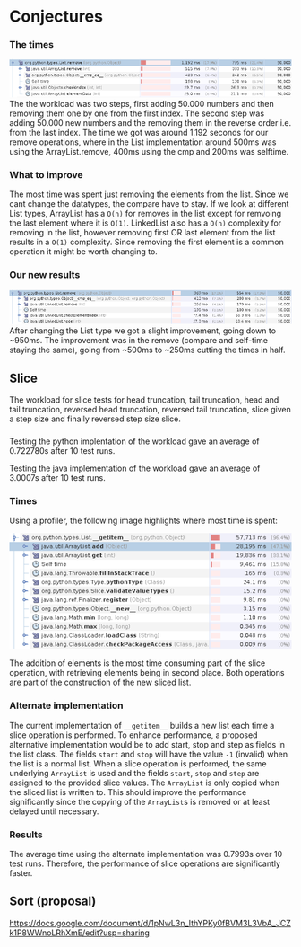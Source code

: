 # Conjectures

### The times
![Profiler for original](ProfilerRemoveArrayList.png)
The the workload was two steps, first adding 50.000 numbers and then removing them one by one from the first index. The second step was adding 50.000 new numbers and the removing them in the reverse order i.e. from the last index. The time we got was around 1.192 seconds for our remove operations, where in the List implementation around 500ms was using the ArrayList.remove, 400ms using the cmp and 200ms was selftime. 

### What to improve
The most time was spent just removing the elements from the list. Since we cant change the datatypes, the compare have to stay. If we look at different List types, ArrayList has a `O(n)` for removes in the list except for remvoing the last element where it is `O(1)`. LinkedList also has a `O(n)` complexity for removing in the list, however removing first OR last element from the list results in a `O(1)` complexity. Since removing the first element is a common operation it might be worth changing to.

### Our new results
![Profiler for Updated](ProfilerRemoveLinkedList.png)
After changing the List type we got a slight improvement, going down to ~950ms. The improvement was in the remove (compare and self-time staying the same), going from ~500ms to ~250ms cutting the times in half.  


## Slice
The workload for slice tests for head truncation, tail truncation, head and tail truncation, reversed head truncation, reversed tail truncation, slice given a step size and finally reversed step size slice. 

### 
Testing the python implentation of the workload gave an average of 0.722780s after 10 test runs.

Testing the java implementation of the workload gave an average of 3.0007s after 10 test runs. 

### Times

Using a profiler, the following image highlights where most time is spent: 

![Profile for original implementation](ProfilerSlice.png)

The addition of elements is the most time consuming part of the slice operation, with retrieving elements being in second place. Both operations are part of the construction of the new sliced list.

### Alternate implementation

The current implementation of `__getitem__` builds a new list each time a slice operation is performed. To enhance performance, a proposed alternative implementation would be to add start, stop and step as fields in the list class. The fields `start` and `stop` will have the value `-1` (invalid) when the list is a normal list. When a slice operation is performed, the same underlying `ArrayList` is used and the fields `start`, `stop` and `step` are assigned to the provided slice values. The `ArrayList` is only copied when the sliced list is written to. This should improve the performance significantly since the copying of the `ArrayList`s is removed or at least delayed until necessary.

### Results

The average time using the alternate implementation was 0.7993s over 10 test runs. Therefore, the performance of slice operations are significantly faster.

## Sort (proposal)
https://docs.google.com/document/d/1pNwL3n_IthYPKy0fBVM3L3VbA_JCZk1P8WWnoLRhXmE/edit?usp=sharing
